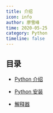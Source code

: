 ```yaml
---
title: 介绍
icon: info
author: 廖雪峰
time: 2020-05-25
category: Python
timeline: false
---
```


## 目录

- [Python 介绍](intro.md)

- [Python 安装](install.md)

- [解释器](interpreter.md)
